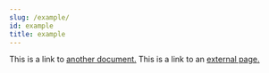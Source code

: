 ```yaml
---
slug: /example/
id: example
title: example
---
```


This is a link to [another document.](mdx.md) This is a link to an [external page.](http://www.example.com/)

